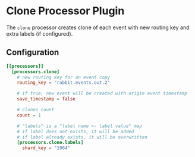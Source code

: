 # Clone Processor Plugin

The `clone` processor creates clone of each event with new routing key and extra labels (if configured).

## Configuration
```toml
[[processors]]
  [processors.clone]
    # new routing key for an event copy
    routing_key = "rabbit.events.out.2"

    # if true, new event will be created with origin event timestamp
    save_timestamp = false

    # clones count
    count = 1

    # "labels" is a "label name <- label value" map
    # if label does not exists, it will be added
    # if label already exists, it will be overwritten
    [processors.clone.labels]
      shard_key = "1984"
```
